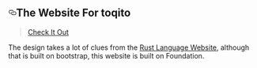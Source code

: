 <article class="markdown-body entry-content" itemprop="text"><h1><a
id="user-content-the-website-for-qcgpu" class="anchor" aria-hidden="true"
href="#the-website-for-toqito"><svg class="octicon octicon-link" viewBox="0 0 16
16" version="1.1" width="16" height="16" aria-hidden="true"><path
fill-rule="evenodd" d="M4 9h1v1H4c-1.5 0-3-1.69-3-3.5S2.55 3 4 3h4c1.45 0 3
1.69 3 3.5 0 1.41-.91 2.72-2 3.25V8.59c.58-.45 1-1.27 1-2.09C10 5.22 8.98 4 8
4H4c-.98 0-2 1.22-2 2.5S3 9 4 9zm9-3h-1v1h1c1 0 2 1.22 2 2.5S13.98 12 13
12H9c-.98 0-2-1.22-2-2.5 0-.83.42-1.64 1-2.09V6.25c-1.09.53-2 1.84-2 3.25C6
11.31 7.55 13 9 13h4c1.45 0 3-1.69 3-3.5S14.5 6 13 6z"></path></svg></a>The
Website For toqito</h1>

<blockquote>
<p><a href="http://web.archive.org/web/20180627084729/https://qcgpu.github.io/" rel="nofollow">Check It Out</a></p>
</blockquote>

<p>The design takes a lot of clues from the <a href="http://web.archive.org/web/20180627084729/https://www.rust-lang.org/en-US/" rel="nofollow">Rust Language Website</a>,
although that is built on bootstrap, this website is built on Foundation.</p>
</article>
